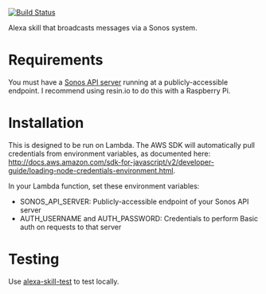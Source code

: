 [![Build Status](https://travis-ci.org/davidmerrick/alexa-sonos-intercom.svg?branch=master)](https://travis-ci.org/davidmerrick/alexa-sonos-intercom)

Alexa skill that broadcasts messages via a Sonos system.

# Requirements

You must have a [Sonos API server](https://github.com/davidmerrick/rpi-node-sonos-http-api) running at a publicly-accessible endpoint.
I recommend using resin.io to do this with a Raspberry Pi.

# Installation

This is designed to be run on Lambda. 
The AWS SDK will automatically pull credentials from environment variables, as documented
here: http://docs.aws.amazon.com/sdk-for-javascript/v2/developer-guide/loading-node-credentials-environment.html.

In your Lambda function, set these environment variables:
* SONOS_API_SERVER: Publicly-accessible endpoint of your Sonos API server
* AUTH_USERNAME and AUTH_PASSWORD: Credentials to perform Basic auth on requests to that server

# Testing

Use [alexa-skill-test](https://github.com/voiyse/alexa-skill-test) to test locally.
